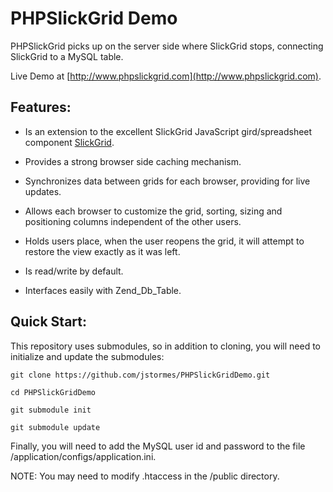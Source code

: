 PHPSlickGrid Demo
=================

PHPSlickGrid picks up on the server side where SlickGrid stops, connecting SlickGrid to a MySQL table.  

Live Demo at [http://www.phpslickgrid.com](http://www.phpslickgrid.com).

## Features: 

* Is an extension to the excellent SlickGrid JavaScript gird/spreadsheet component [SlickGrid](https://github.com/mleibman/SlickGrid).

* Provides a strong browser side caching mechanism.

* Synchronizes data between grids for each browser, providing for live updates.

* Allows each browser to customize the grid, sorting, sizing and positioning columns independent of the other users.

* Holds users place, when the user reopens the grid, it will attempt to restore the view exactly as it was left.

* Is read/write by default.

* Interfaces easily with Zend_Db_Table.

## Quick Start:

This repository uses submodules, so in addition to cloning, you will need to initialize and update the submodules:

```
git clone https://github.com/jstormes/PHPSlickGridDemo.git

cd PHPSlickGridDemo 

git submodule init

git submodule update
```

Finally, you will need to add the MySQL user id and password to the file /application/configs/application.ini.

NOTE: You may need to modify .htaccess in the /public directory.
